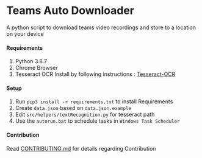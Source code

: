 # Teams Auto Downloader

A python script to download teams video recordings and store to a location on your device

#### Requirements

1. Python 3.8.7
2. Chrome Browser
3. Tesseract OCR Install by following instructions : [Tesseract-OCR](https://github.com/tesseract-ocr/tesseract)

#### Setup

1. Run `pip3 install -r requirements.txt` to install Requirements
2. Create `data.json` based on `data.json.example`
3. Edit `src/helpers/textRecognition.py` for tesseract path
4. Use the `autorun.bat` to schedule tasks in `Windows Task Scheduler`


#### Contribution

Read [CONTRIBUTING.md](CONTRIBUTING.md) for details regarding Contribution
